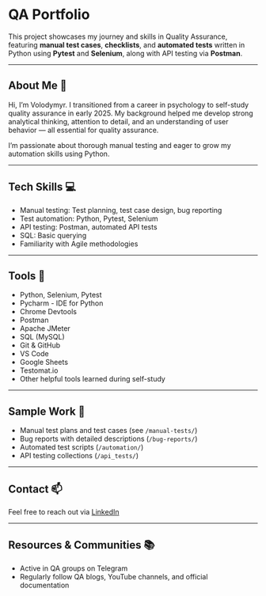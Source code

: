 # QA Portfolio

This project showcases my journey and skills in Quality Assurance, featuring **manual test cases**, **checklists**, and **automated tests** written in Python using **Pytest** and **Selenium**, along with API testing via **Postman**.

---

## About Me 👋

Hi, I’m Volodymyr. I transitioned from a career in psychology to self-study quality assurance in early 2025. My background helped me develop strong analytical thinking, attention to detail, and an understanding of user behavior — all essential for quality assurance.

I’m passionate about thorough manual testing and eager to grow my automation skills using Python.

---

## Tech Skills 💻

- Manual testing: Test planning, test case design, bug reporting  
- Test automation: Python, Pytest, Selenium  
- API testing: Postman, automated API tests  
- SQL: Basic querying 
- Familiarity with Agile methodologies

---

## Tools 🔧

- Python, Selenium, Pytest
- Pycharm - IDE for Python
- Chrome Devtools   
- Postman  
- Apache JMeter  
- SQL (MySQL)  
- Git & GitHub  
- VS Code  
- Google Sheets  
- Testomat.io
- Other helpful tools learned during self-study

---

## Sample Work 🔬

- Manual test plans and test cases (see `/manual-tests/`)  
- Bug reports with detailed descriptions (`/bug-reports/`)  
- Automated test scripts (`/automation/`)  
- API testing collections (`/api_tests/`)  

---

## Contact 📫

Feel free to reach out via [LinkedIn]()

---

## Resources & Communities 📚

- Active in QA groups on Telegram  
- Regularly follow QA blogs, YouTube channels, and official documentation  




